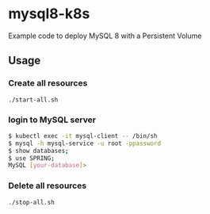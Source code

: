 # mysql8-k8s

Example code to deploy MySQL 8 with a Persistent Volume

## Usage
### Create all resources
```
./start-all.sh
```

### login to MySQL server
```sh
$ kubectl exec -it mysql-client -- /bin/sh
$ mysql -h mysql-service -u root -ppassword
$ show databases;
$ use SPRING;
MySQL [your-database]> 
```

### Delete all resources
```
./stop-all.sh
```

